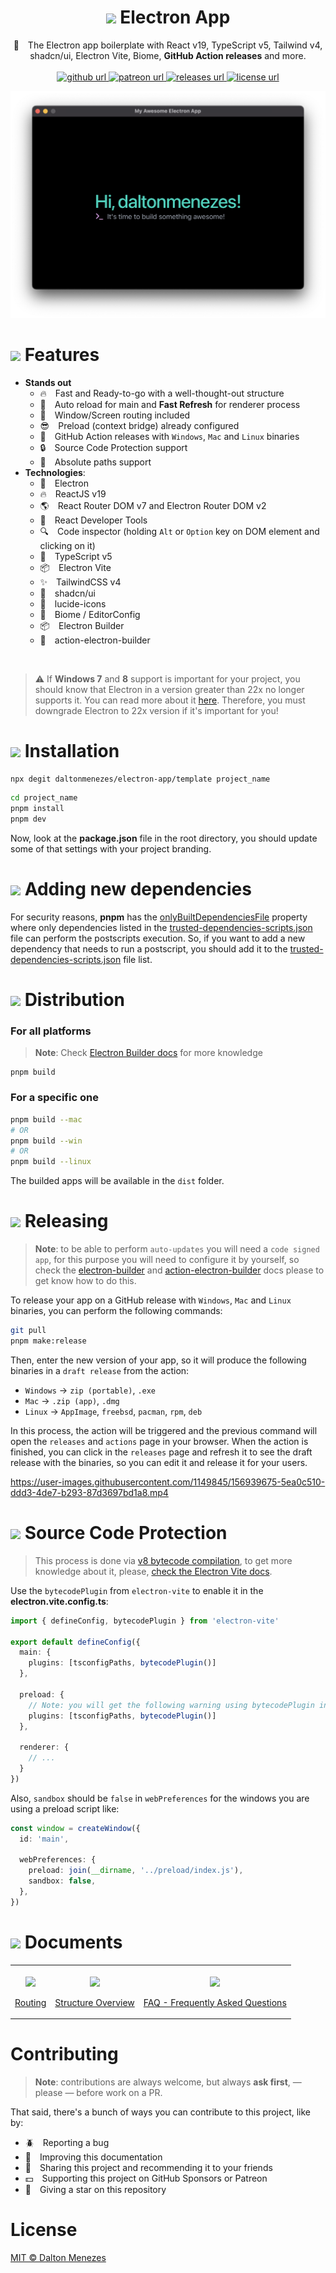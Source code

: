 <h1 align="center"><img src="./docs/images/bullet.svg" width="19" /> Electron App</h1>

<p align="center">💅 The Electron app boilerplate with React v19, TypeScript v5, Tailwind v4, shadcn/ui, Electron Vite, Biome, <strong>GitHub Action releases</strong> and more.
  <br/><br/>
   <!-- GitHub -->
  <a href="https://github.com/sponsors/daltonmenezes">
    <img alt="github url" src="https://img.shields.io/badge/support%20on-github-1C1E26?style=for-the-badge&labelColor=1C1E26&color=F28BA9"/>
  </a>
  <!-- Patreon -->
  <a href="https://www.patreon.com/daltonmenezes">
    <img alt="patreon url" src="https://img.shields.io/badge/support%20on-patreon-1C1E26?style=for-the-badge&labelColor=1C1E26&color=B181F1"/>
  </a>
  <!-- Version -->
  <a href="https://github.com/daltonmenezes/electron-app/releases">
     <img alt="releases url" src="https://img.shields.io/github/v/release/daltonmenezes/electron-app?style=for-the-badge&labelColor=1C1E26&color=61ffca"/>
  </a>  
  <!-- License -->
  <a href="https://github.com/daltonmenezes/electron-app/blob/main/LICENSE">
    <img alt="license url" src="https://img.shields.io/badge/license%20-MIT-1C1E26?style=for-the-badge&labelColor=1C1E26&color=F28BA9"/>
  </a>
</p>

<p align="center">
  <a href="#electron-app">
    <img alt="preview" src="./docs/images/preview.png" >
  </a>
</p>

# <img src="./docs/images/bullet.svg" width="19" /> Features
- **Stands out**
  - 🔥 Fast and Ready-to-go with a well-thought-out structure
  - 🚀 Auto reload for main and **Fast Refresh** for renderer process
  - 🎉 Window/Screen routing included
  - 😎 Preload (context bridge) already configured
  <!-- - 🙀 IPC communication example included -->
  - 🔮 GitHub Action releases with `Windows`, `Mac` and `Linux` binaries
  - 🔒 Source Code Protection support
  - 🍪 Absolute paths support
- **Technologies**:
  - 🔋 Electron
  - 🔥 ReactJS v19
  - 🌎 React Router DOM v7 and Electron Router DOM v2
  - 🧐 React Developer Tools
  - 🔍 Code inspector (holding <kbd title="Alt">`Alt`</kbd> or <kbd title="Alt">`Option`</kbd> key on DOM element and clicking on it)
  - 💙 TypeScript v5
  - 📦 Electron Vite
  - ✨ TailwindCSS v4
  - 🎨 shadcn/ui
  - 🍦 lucide-icons
  - 💫 Biome / EditorConfig
  - 📦 Electron Builder
  - 🔮 action-electron-builder

<br/>

> :warning: If **Windows 7** and **8** support is important for your project, you should know that Electron in a version greater than 22x no longer supports it. You can read more about it [here](https://www.electronjs.org/docs/latest/breaking-changes#removed-windows-7--8--81-support). Therefore, you must downgrade Electron to 22x version if it's important for you!

# <img src="./docs/images/bullet.svg" width="19" /> Installation
```bash
npx degit daltonmenezes/electron-app/template project_name
```
```bash
cd project_name
pnpm install
pnpm dev
```

Now, look at the **package.json** file in the root directory, you should update some of that settings with your project branding.

# <img src="./docs/images/bullet.svg" width="14" /> Adding new dependencies
For security reasons, **pnpm** has the [onlyBuiltDependenciesFile](https://pnpm.io/package_json#pnpmonlybuiltdependenciesfile) property where only 
dependencies listed in the [trusted-dependencies-scripts.json](./trusted-dependencies-scripts.json) file can perform the postscripts execution. So, if you want to add a new dependency that needs to run a postscript, you should add it to the [trusted-dependencies-scripts.json](./trusted-dependencies-scripts.json) file list.

# <img src="./docs/images/bullet.svg" width="14" /> Distribution

### For all platforms

> **Note**: Check [Electron Builder docs](https://www.electron.build/cli) for more knowledge

```
pnpm build
```

### For a specific one

```bash
pnpm build --mac
# OR
pnpm build --win
# OR
pnpm build --linux
```

The builded apps will be available in the `dist` folder.

# <img src="./docs/images/bullet.svg" width="14" /> Releasing
> **Note**: to be able to perform `auto-updates` you will need a `code signed app`, for this purpose you will need to configure it by yourself, so check the [electron-builder](https://www.electron.build/code-signing) and [action-electron-builder](https://github.com/samuelmeuli/action-electron-builder#code-signing) docs please to get know how to do this.

To release your app on a GitHub release with `Windows`, `Mac` and `Linux` binaries, you can perform the following commands:

```bash
git pull
pnpm make:release
```

Then, enter the new version of your app, so it will produce the following binaries in a `draft release` from the action:
  - `Windows` &#8594; `zip (portable)`, `.exe`
  - `Mac` &#8594; `.zip (app)`, `.dmg`
  - `Linux` &#8594; `AppImage`, `freebsd`, `pacman`, `rpm`, `deb`

In this process, the action will be triggered and the previous command will open the `releases` and `actions` page in your browser. When the action is finished, you can click in the `releases` page and refresh it to see the draft release with the binaries, so you can edit it and release it for your users.

https://user-images.githubusercontent.com/1149845/156939675-5ea0c510-ddd3-4de7-b293-87d3697bd1a8.mp4

# <img src="./docs/images/bullet.svg" width="14" /> Source Code Protection
> This process is done via [v8 bytecode compilation](https://nodejs.org/api/vm.html#vm_script_createcacheddata), to get more knowledge about it, please, [check the Electron Vite docs](https://evite.netlify.app/guide/source-code-protection.html).

Use the `bytecodePlugin` from `electron-vite` to enable it in the **electron.vite.config.ts**:

```ts
import { defineConfig, bytecodePlugin } from 'electron-vite'

export default defineConfig({
  main: {
    plugins: [tsconfigPaths, bytecodePlugin()]
  },

  preload: {
    // Note: you will get the following warning using bytecodePlugin in the preload script in production build: "The vm module of Node.js is deprecated in the renderer process and will be removed", is up to you to keep bytecodePlugin here. Also, keep following the Electron Vite docs for more updates about this plugin!
    plugins: [tsconfigPaths, bytecodePlugin()]
  },

  renderer: {
    // ...
  }
})
```
Also, `sandbox` should be `false` in `webPreferences` for the windows you are using a preload script like:
```ts
const window = createWindow({
  id: 'main',

  webPreferences: {
    preload: join(__dirname, '../preload/index.js'),
    sandbox: false,
  },
})
```

# <img src="./docs/images/bullet.svg" width="19" /> Documents
<table >
  <tr>
    <td valign="bottom">
      <p align="center">
        <a href="https://electron-router-dom.daltonmenezes.com/docs">
          <img src="./docs/images/routing.svg" height="96" align="center" />
        </a>
        <br/><br/>
        <a href="https://electron-router-dom.daltonmenezes.com/docs">Routing</a>
      </p>
    </td>
    <td valign="bottom">
      <p align="center">
        <a href="./docs/STRUCTURE.md">
          <img src="./docs/images/understanding.svg" height="96" align="center" />
        </a>
        <br/><br/>
        <a href="./docs/STRUCTURE.md">Structure Overview</a>
      </p>
    </td>
    <td valign="bottom">
      <p align="center">
        <a href="./docs/FAQ.md">
          <img src="./docs/images/faq.svg" height="96" align="center" />
        </a>
        <br/><br/>
        <a href="./docs/FAQ.md">FAQ - Frequently Asked Questions</a>
      </p>
    </td>
  </tr>
</table>

# Contributing
> **Note**: contributions are always welcome, but always **ask first**, — please — before work on a PR.

That said, there's a bunch of ways you can contribute to this project, like by:

- :beetle: Reporting a bug
- :page_facing_up: Improving this documentation
- :rotating_light: Sharing this project and recommending it to your friends
- :dollar: Supporting this project on GitHub Sponsors or Patreon
- :star2: Giving a star on this repository

# License

[MIT © Dalton Menezes](https://github.com/daltonmenezes/electron-app/blob/main/LICENSE)
